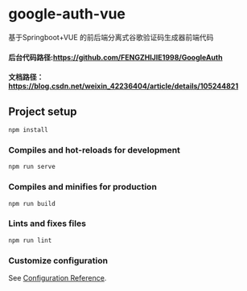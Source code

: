 # google-auth-vue
基于Springboot+VUE 的前后端分离式谷歌验证码生成器前端代码
#### 后台代码路径:https://github.com/FENGZHIJIE1998/GoogleAuth
#### 文档路径：https://blog.csdn.net/weixin_42236404/article/details/105244821

## Project setup
```
npm install
```

### Compiles and hot-reloads for development
```
npm run serve
```

### Compiles and minifies for production
```
npm run build
```

### Lints and fixes files
```
npm run lint
```

### Customize configuration
See [Configuration Reference](https://cli.vuejs.org/config/).
